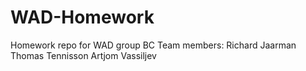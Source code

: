 # WAD-Homework
Homework repo for WAD group BC
Team members:
Richard Jaarman
Thomas Tennisson
Artjom Vassiljev
